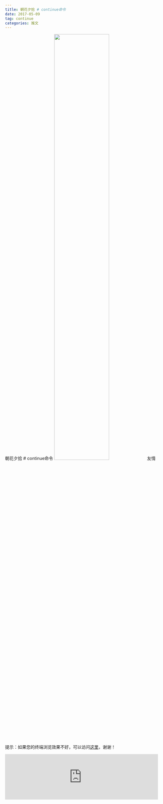 ```yaml
---
title: 朝花夕拾 # continue命令
date: 2017-05-09
tag: continue
categories: 推文
---
```

朝花夕拾 # continue命令
<img src="http://mmbiz.qpic.cn/mmbiz_jpg/ACviaWTBFxhaS2SEl7P2fJiccXcB4ZRLNDTIQKg8lRialjQQKHVJcTpic6kKvTtbCoiaDHEKIukkKJJyfCicPeNFcewQ/0?wx_fmt.jpeg" style="width: 60%; height: auto;"/><!--more-->
友情提示：如果您的终端浏览效果不好，可以访问[这里](https://stata-club.github.io/stata_article/2017-05-09.html)，谢谢！
<iframe src="https://stata-club.github.io/stata_article/2017-05-09.html" id="iframepage" frameborder="0" scrolling="no" marginheight="0" marginwidth="0" width="100%" onLoad="iFrameHeight()"></iframe>
<script type="text/javascript" language="javascript">
function iFrameHeight() {
var ifm= document.getElementById("iframepage");
var subWeb = document.frames ? document.frames["iframepage"].document : ifm.contentDocument;   
if(ifm != null && subWeb != null) {
 ifm.height = subWeb.body.scrollHeight;
} 
} 
</script> 